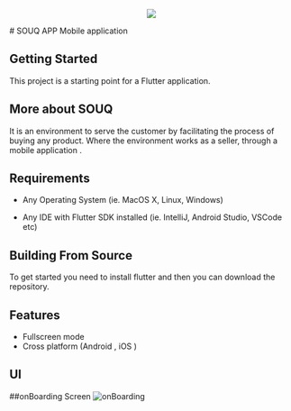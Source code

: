 <p align="center">
  <img src="https://user-images.githubusercontent.com/70586104/198572572-b68fd5cb-89af-4955-b47e-925e05c27f4f.png">
</p>
# SOUQ APP
 Mobile application 
 
## Getting Started
This project is a starting point for a Flutter application.

## More about SOUQ 

It is an environment to serve the customer by facilitating the process of 
buying any product. Where the environment works as a 
seller, through a mobile application .



## Requirements

 - Any Operating System (ie. MacOS X, Linux, Windows)
     
 - Any IDE with Flutter SDK installed (ie. IntelliJ, Android Studio, VSCode etc)
 


## Building From Source
To get started you need to install flutter and then you can download the repository.



## Features

- Fullscreen mode
- Cross platform (Android , iOS )

## UI
##onBoarding Screen
![onBoarding](https://user-images.githubusercontent.com/70586104/199240279-42b16659-165d-4e3d-9f09-32be46009d8d.gif)

